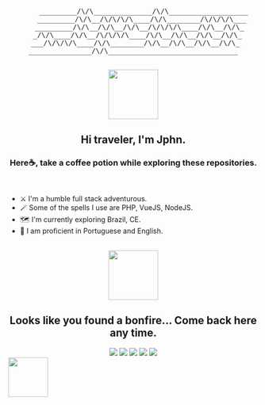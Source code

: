 <pre align="center">

     _________/\/\______________/\/\___________________
    _________/\/\__/\/\/\/\____/\/\________/\/\/\/\___
   _________/\/\__/\/\__/\/\__/\/\/\/\____/\/\__/\/\_
  _/\/\____/\/\__/\/\/\/\____/\/\__/\/\__/\/\__/\/\_
 ___/\/\/\/\____/\/\________/\/\__/\/\__/\/\__/\/\_
_______________/\/\_______________________________

</pre>

<div align="center"><img src="https://c.tenor.com/5ry-200hErMAAAAC/hacker-hacker-man.gif" width="100" height="100"></div>

<h2 align="center">Hi traveler, I'm Jphn.</h2>
<h3 align="center">Here☕, take a coffee potion while exploring these repositories.</h3>

<br>

- ⚔️ I'm a humble full stack adventurous.
- 🪄 Some of the spells I use are PHP, VueJS, NodeJS.
- 🗺️ I'm currently exploring Brazil, CE.
- 📖 I am proficient in Portuguese and English.

<br>

<div align="center"><img src="https://i.pinimg.com/originals/80/21/74/8021744fc275101ed9a4b75ace41f168.gif" width="100" height="100"></div>

<h2 align="center">Looks like you found a bonfire... Come back here any time.</h2>

<div align="center">
<a href="https://discordapp.com/users/379290686899355648" target="_blank"><img src="https://img.shields.io/badge/Discord-5865F2?style=for-the-badge&logo=discord&logoColor=white"></img></a>
<a href="mailto:joaopedroholandaneves@gmail.com" target="_blank"><img src="https://img.shields.io/badge/Gmail-D14836?style=for-the-badge&logo=gmail&logoColor=white"></img></a>
<a href="https://t.me/jphn_l" target="_blank"><img src="https://img.shields.io/badge/Telegram-2CA5E0?style=for-the-badge&logo=telegram&logoColor=white"></img></a>
<a href="https://www.instagram.com/jopee_l/" target="_blank"><img src="https://img.shields.io/badge/Instagram-E4405F?style=for-the-badge&logo=instagram&logoColor=white"></img></a>
<a href="https://www.linkedin.com/in/jphn75179216/" target="_blank"><img src="https://img.shields.io/badge/linkedin-0A66C2?style=for-the-badge&logo=linkedin&logoColor=white"></img></a>
</div>

<div>
<img align="left" src="https://i.pinimg.com/originals/e6/10/9e/e6109e32a9ac1a8f2496d7fba78e9c84.gif" height="80">
</div>
<!-- <div>
<img align="left" src="https://i.pinimg.com/originals/df/7a/09/df7a0917f63046928f6a9b80838efdaf.gif" height="100">
<img align="right" src="https://i.pinimg.com/originals/85/79/2d/85792d1ad216fb39b2b82d56f028e88e.gif" height="100">
</div> -->

<!---
Jphn/Jphn is a ✨ special ✨ repository because its `README.md` (this file) appears on your GitHub profile.
You can click the Preview link to take a look at your changes.
--->